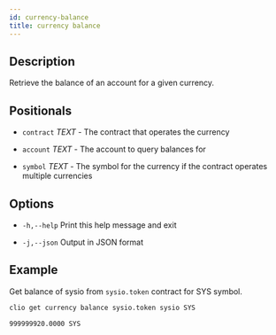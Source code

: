 ```yaml
---
id: currency-balance
title: currency balance
---
```


## Description

Retrieve the balance of an account for a given currency.

## Positionals

- `contract` _TEXT_ - The contract that operates the currency

- `account` _TEXT_ - The account to query balances for

- `symbol` _TEXT_ - The symbol for the currency if the contract operates multiple currencies

## Options

- `-h,--help`                  Print this help message and exit

- `-j,--json`                  Output in JSON format

## Example

Get balance of sysio from `sysio.token` contract for SYS symbol.

```sh
clio get currency balance sysio.token sysio SYS
```

```console
999999920.0000 SYS
```
